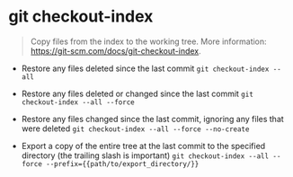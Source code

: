 # git checkout-index
> Copy files from the index to the working tree.
> More information: <https://git-scm.com/docs/git-checkout-index>.

- Restore any files deleted since the last commit
`git checkout-index --all`

- Restore any files deleted or changed since the last commit
`git checkout-index --all --force`

- Restore any files changed since the last commit, ignoring any files that were deleted
`git checkout-index --all --force --no-create`

- Export a copy of the entire tree at the last commit to the specified directory (the trailing slash is important)
`git checkout-index --all --force --prefix={{path/to/export_directory/}}`
